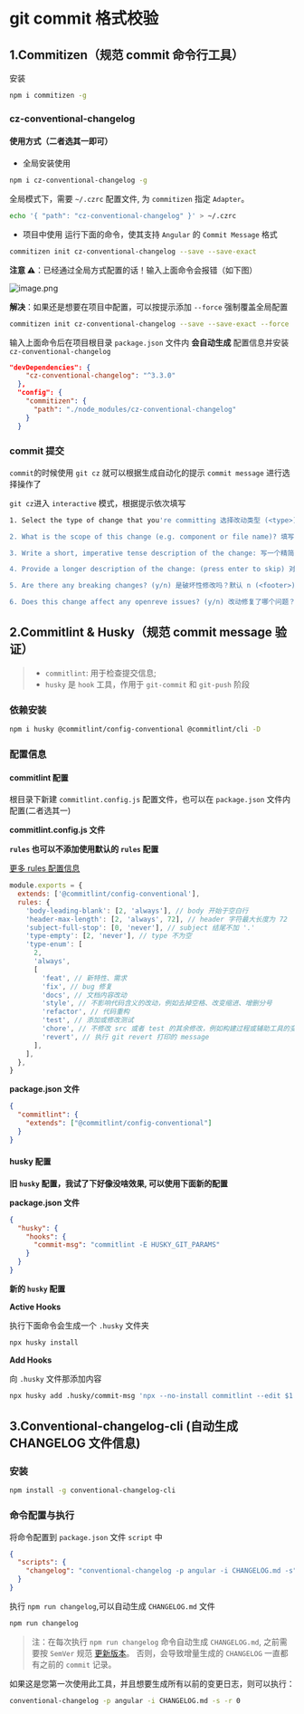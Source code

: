 # git commit 格式校验

## 1.Commitizen（规范 commit 命令行工具）

安装

```zsh
npm i commitizen -g
```

### cz-conventional-changelog

#### 使用方式（二者选其一即可）

- 全局安装使用

```zsh
npm i cz-conventional-changelog -g
```

全局模式下，需要 `~/.czrc` 配置文件, 为 `commitizen` 指定 `Adapter`。

```zsh
echo '{ "path": "cz-conventional-changelog" }' > ~/.czrc
```

- 项目中使用 运行下面的命令，使其支持 `Angular` 的 `Commit Message` 格式

```zsh
commitizen init cz-conventional-changelog --save --save-exact
```

**注意 ⚠️**：已经通过全局方式配置的话！输入上面命令会报错（如下图）

![image.png](https://p9-juejin.byteimg.com/tos-cn-i-k3u1fbpfcp/fa6c61a63c944bcf8a68d623ae918ce0~tplv-k3u1fbpfcp-zoom-in-crop-mark:4536:0:0:0.awebp?)

**解决**：如果还是想要在项目中配置，可以按提示添加 `--force` 强制覆盖全局配置

```zsh
commitizen init cz-conventional-changelog --save --save-exact --force
```

输入上面命令后在项目根目录 `package.json` 文件内 **会自动生成** 配置信息并安装 `cz-conventional-changelog`

```json
"devDependencies": {
    "cz-conventional-changelog": "^3.3.0"
  },
  "config": {
    "commitizen": {
      "path": "./node_modules/cz-conventional-changelog"
    }
  }
```

### commit 提交

`commit`的时候使用 `git cz` 就可以根据生成自动化的提示 `commit message` 进行选择操作了

`git cz`进入 `interactive` 模式，根据提示依次填写

```zsh
1. Select the type of change that you're committing 选择改动类型 (<type>)

2. What is the scope of this change (e.g. component or file name)? 填写改动范围 (<scope>)

3. Write a short, imperative tense description of the change: 写一个精简的描述 (<subject>)

4. Provide a longer description of the change: (press enter to skip) 对于改动写一段长描述 (<body>)

5. Are there any breaking changes? (y/n) 是破坏性修改吗？默认 n (<footer>)

6. Does this change affect any openreve issues? (y/n) 改动修复了哪个问题？默认 n (<footer>)
```

## 2.Commitlint & Husky（规范 commit message 验证）

> - `commitlint`: 用于检查提交信息;
> - `husky` 是 `hook` 工具，作用于 `git-commit` 和 `git-push` 阶段

### 依赖安装

```zsh
npm i husky @commitlint/config-conventional @commitlint/cli -D
```

### 配置信息

#### commitlint 配置

根目录下新建 `commitlint.config.js` 配置文件，也可以在 `package.json` 文件内配置(二者选其一)

**commitlint.config.js 文件**

**`rules` 也可以不添加使用默认的 `rules` 配置**

[更多 rules 配置信息](https://link.juejin.cn?target=https%3A%2F%2Fcommitlint.js.org%2F%23%2Freference-rules)

```js
module.exports = {
  extends: ['@commitlint/config-conventional'],
  rules: {
    'body-leading-blank': [2, 'always'], // body 开始于空白行
    'header-max-length': [2, 'always', 72], // header 字符最大长度为 72
    'subject-full-stop': [0, 'never'], // subject 结尾不加 '.'
    'type-empty': [2, 'never'], // type 不为空
    'type-enum': [
      2,
      'always',
      [
        'feat', // 新特性、需求
        'fix', // bug 修复
        'docs', // 文档内容改动
        'style', // 不影响代码含义的改动，例如去掉空格、改变缩进、增删分号
        'refactor', // 代码重构
        'test', // 添加或修改测试
        'chore', // 不修改 src 或者 test 的其余修改，例如构建过程或辅助工具的变动
        'revert', // 执行 git revert 打印的 message
      ],
    ],
  },
}
```

**package.json 文件**

```json
{
  "commitlint": {
    "extends": ["@commitlint/config-conventional"]
  }
}
```

#### husky 配置

**旧 `husky` 配置，我试了下好像没啥效果, 可以使用下面新的配置**

**package.json 文件**

```json
{
  "husky": {
    "hooks": {
      "commit-msg": "commitlint -E HUSKY_GIT_PARAMS"
    }
  }
}
```

**新的 `husky` 配置**

**Active Hooks**

执行下面命令会生成一个 `.husky` 文件夹

```zsh
npx husky install
```

**Add Hooks**

向 `.husky` 文件那添加内容

```zsh
npx husky add .husky/commit-msg 'npx --no-install commitlint --edit $1'
```

## 3.Conventional-changelog-cli (自动生成 CHANGELOG 文件信息)

### 安装

```zsh
npm install -g conventional-changelog-cli
```

### 命令配置与执行

将命令配置到 `package.json` 文件 `script` 中

```json
{
  "scripts": {
    "changelog": "conventional-changelog -p angular -i CHANGELOG.md -s"
  }
}
```

执行 `npm run changelog`,可以自动生成 `CHANGELOG.md` 文件

```zsh
npm run changelog
```

> 注：在每次执行 `npm run changelog` 命令自动生成 `CHANGELOG.md`, 之前需要按 `SemVer` 规范 [更新版本](https://juejin.cn/post/6932803368226127886)。 否则，会导致增量生成的 `CHANGELOG` 一直都有之前的 `commit` 记录。

如果这是您第一次使用此工具，并且想要生成所有以前的变更日志，则可以执行：

```bash
conventional-changelog -p angular -i CHANGELOG.md -s -r 0
```

